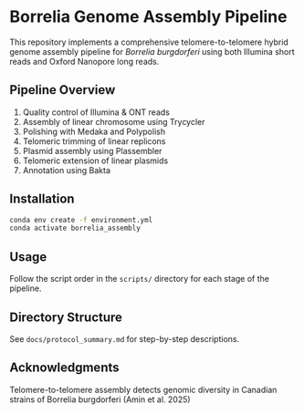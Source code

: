 
# Borrelia Genome Assembly Pipeline

This repository implements a comprehensive telomere-to-telomere hybrid genome assembly pipeline for *Borrelia burgdorferi* using both Illumina short reads and Oxford Nanopore long reads.

## Pipeline Overview
1. Quality control of Illumina & ONT reads
2. Assembly of linear chromosome using Trycycler
3. Polishing with Medaka and Polypolish
4. Telomeric trimming of linear replicons
5. Plasmid assembly using Plassembler
6. Telomeric extension of linear plasmids
7. Annotation using Bakta

## Installation
```bash
conda env create -f environment.yml
conda activate borrelia_assembly
```

## Usage
Follow the script order in the `scripts/` directory for each stage of the pipeline.

## Directory Structure
See `docs/protocol_summary.md` for step-by-step descriptions.

## Acknowledgments
Telomere-to-telomere assembly detects genomic diversity in Canadian strains of Borrelia burgdorferi (Amin et al. 2025)

